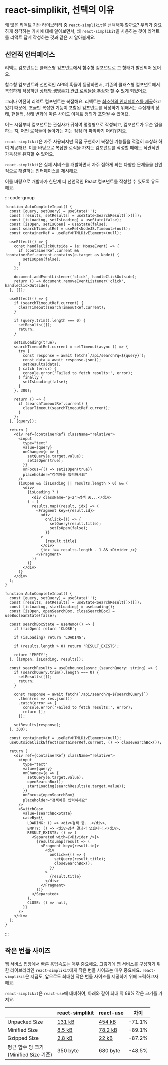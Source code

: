 # react-simplikit, 선택의 이유

왜 많은 리액트 기반 라이브러리 중 `react-simplikit`을 선택해야 할까요? 우리가 중요하게 생각하는 가치에 대해 알아보면서, 왜 `react-simplikit`을 사용하는 것이 리액트를 리액트 답게 작성하는 것과 같은 지 알아볼게요.

## 선언적 인터페이스

리액트 컴포넌트는 클래스형 컴포넌트에서 함수형 컴포넌트로 그 형태가 발전되어 왔어요.

함수형 컴포넌트와 선언적인 API의 훅들이 등장하면서, 기존의 클래스형 컴포넌트에서 복잡하게 작성하던 [상태와 생명주기 관련 로직들을 추상화](https://ko.legacy.reactjs.org/docs/hooks-intro.html#ts-hard-to-reuse-stateful-logic-between-components) 할 수 있게 되었어요.

그러나 여전히 리액트 컴포넌트는 복잡해요. 리액트는 [최소한의 인터페이스를 제공](https://ko.legacy.reactjs.org/docs/design-principles.html#common-abstraction)하고 있기 때문에, 조금만 복잡한 기능이 포함된 컴포넌트를 작성하기 위해서는 수십개의 상태, 핸들러, 상태 변화에 따른 사이드 이펙트 정의가 포함될 수 있어요.

어느 시점부터 컴포넌트는 관심사가 뒤섞여 명령형으로 작성되고, 컴포넌트가 무슨 일을 하는 지, 어떤 로직들이 돌아가는 지는 점점 더 파악하기 어려워져요.

`react-simplikit`은 자주 사용되지만 직접 구현하기 복잡한 기능들을 적절히 추상화 하여 제공해요. 이를 바탕으로 복잡한 로직을 가지는 컴포넌트를 작성할 때에도 직관적인 가독성을 유지할 수 있어요.

`react-simplikit`은 실제 서비스를 개발하면서 자주 접하게 되는 다양한 문제들을 선언적으로 해결하는 인터페이스를 제시해요.

이를 바탕으로 개발자가 한단계 더 선언적인 React 컴포넌트를 작성할 수 있도록 유도해요.

::: code-group

```tsx [without-react-simplikit.tsx]
function AutoCompleteInput() {
  const [query, setQuery] = useState('');
  const [results, setResults] = useState<SearchResult[]>([]);
  const [isLoading, setIsLoading] = useState(false);
  const [isOpen, setIsOpen] = useState(false);
  const searchTimeoutRef = useRef<NodeJS.Timeout>(null);
  const containerRef = useRef<HTMLDivElement>(null);

  useEffect(() => {
    const handleClickOutside = (e: MouseEvent) => {
      if (containerRef.current && !containerRef.current.contains(e.target as Node)) {
        setIsOpen(false);
      }
    };

    document.addEventListener('click', handleClickOutside);
    return () => document.removeEventListener('click', handleClickOutside);
  }, []);

  useEffect(() => {
    if (searchTimeoutRef.current) {
      clearTimeout(searchTimeoutRef.current);
    }

    if (query.trim().length === 0) {
      setResults([]);
      return;
    }

    setIsLoading(true);
    searchTimeoutRef.current = setTimeout(async () => {
      try {
        const response = await fetch(`/api/search?q=${query}`);
        const data = await response.json();
        setResults(data);
      } catch (error) {
        console.error('Failed to fetch results:', error);
      } finally {
        setIsLoading(false);
      }
    }, 300);

    return () => {
      if (searchTimeoutRef.current) {
        clearTimeout(searchTimeoutRef.current);
      }
    };
  }, [query]);

  return (
    <div ref={containerRef} className="relative">
      <input
        type="text"
        value={query}
        onChange={e => {
          setQuery(e.target.value);
          setIsOpen(true);
        }}
        onFocus={() => setIsOpen(true)}
        placeholder="검색어를 입력하세요"
      />
      {isOpen && (isLoading || results.length > 0) && (
        <div>
          {isLoading ? (
            <div className="p-2">검색 중...</div>
          ) : (
            results.map((result, idx) => (
              <Fragment key={result.id}>
                <div
                  onClick={() => {
                    setQuery(result.title);
                    setIsOpen(false);
                  }}
                >
                  {result.title}
                </div>
                {idx !== results.length - 1 && <Divider />}
              </Fragment>
            ))
          )}
        </div>
      )}
    </div>
  );
}
```

```tsx [with-react-simplikit.tsx]
function AutoCompleteInput() {
  const [query, setQuery] = useState('');
  const [results, setResults] = useState<SearchResult[]>([]);
  const [isLoading, startLoading] = useLoading();
  const [isOpen, openSearchBox, closeSearchBox] = useBooleanState(false);

  const searchBoxState = useMemo(() => {
    if (!isOpen) return 'CLOSE';

    if (isLoading) return 'LOADING';

    if (results.length > 0) return 'RESULT_EXISTS';

    return 'EMPTY';
  }, [isOpen, isLoading, results]);

  const searchResults = useDebounce(async (searchQuery: string) => {
    if (searchQuery.trim().length === 0) {
      setResults([]);
      return;
    }

    const response = await fetch(`/api/search?q=${searchQuery}`)
      .then(res => res.json())
      .catch(error => {
        console.error('Failed to fetch results:', error);
        return [];
      });

    setResults(response);
  }, 300);

  const containerRef = useRef<HTMLDivElement>(null);
  useOutsideClickEffect(containerRef.current, () => closeSearchBox());

  return (
    <div ref={containerRef} className="relative">
      <input
        type="text"
        value={query}
        onChange={e => {
          setQuery(e.target.value);
          openSearchBox();
          startLoading(searchResults(e.target.value));
        }}
        onFocus={openSearchBox}
        placeholder="검색어를 입력하세요"
      />
      <SwitchCase
        value={searchBoxState}
        caseBy={{
          LOADING: () => <div>검색 중...</div>,
          EMPTY: () => <div>검색 결과가 없습니다.</div>,
          RESULT_EXISTS: () => (
            <Separated with={<Divider />}>
              {results.map(result => (
                <Fragment key={result.id}>
                  <div
                    onClick={() => {
                      setQuery(result.title);
                      closeSearchBox();
                    }}
                  >
                    {result.title}
                  </div>
                </Fragment>
              ))}
            </Separated>
          ),
          CLOSE: () => null,
        }}
      />
    </div>
  );
}
```

:::

## 작은 번들 사이즈

웹 서비스 입장에서 빠른 응답속도는 매우 중요해요. 그렇기에 웹 서비스를 구성하기 위한 라이브러리인 `react-simplikit`에게 작은 번들 사이즈는 매우 중요해요. `react-simplikit`은 지금도, 앞으로도 최대한 작은 번들 사이즈를 제공하기 위해 노력하고자 해요.

`react-simplikit`은 `react-use`에 대비하여, 아래와 같이 최대 약 89% 작은 크기를 가져요.

|                                            | react-simplikit                                                   | react-use                                                    | 차이   |
| ------------------------------------------ | ----------------------------------------------------------------- | ------------------------------------------------------------ | ------ |
| Unpacked Size                              | [131 kB](https://www.npmjs.com/package/react-simplikit)           | [454 kB](https://www.npmjs.com/package/react-use)            | -71.1% |
| Minified Size                              | [8.5 kB](https://bundlephobia.com/package/react-simplikit@0.2.27) | [78.2 kB](https://bundlephobia.com/package/react-use@17.6.0) | -89.1% |
| Gzipped Size                               | [2.8 kB](https://bundlephobia.com/package/react-simplikit@0.2.27) | [22 kB](https://bundlephobia.com/package/react-use@17.6.0)   | -87.2% |
| 평균 함수 당 크기<br/>(Minified Size 기준) | 350 byte                                                          | 680 byte                                                     | -48.5% |
